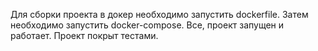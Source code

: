 Для сборки проекта в докер необходимо запустить dockerfile.
Затем необходимо запустить docker-compose.
Все, проект запущен и работает.
Проект покрыт тестами.

